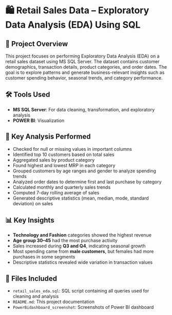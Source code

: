 # 🛍️ Retail Sales Data – Exploratory Data Analysis (EDA) Using SQL

## 📌 Project Overview  
This project focuses on performing Exploratory Data Analysis (EDA) on a retail sales dataset using MS SQL Server. The dataset contains customer demographics, transaction details, product categories, and order dates. The goal is to explore patterns and generate business-relevant insights such as customer spending behavior, seasonal trends, and category performance.

## 🛠 Tools Used  
- **MS SQL Server**: For data cleaning, transformation, and exploratory analysis
- **POWER BI**: Visualization

## 🎯 Key Analysis Performed  
- Checked for null or missing values in important columns  
- Identified top 10 customers based on total sales  
- Aggregated sales by product category  
- Found highest and lowest MRP in each category  
- Grouped customers by age ranges and gender to analyze spending trends  
- Analyzed order dates to determine first and last purchase by category  
- Calculated monthly and quarterly sales trends  
- Computed 7-day rolling average of sales  
- Generated descriptive statistics (mean, median, mode, standard deviation) on sales

## 📊 Key Insights  
- **Technology and Fashion** categories showed the highest revenue  
- **Age group 30–45** had the most purchase activity  
- Sales increased during **Q3 and Q4**, indicating seasonal growth  
- Most spending came from **male customers**, but females had more purchases in some segments  
- Descriptive statistics revealed wide variation in transaction values

## 📁 Files Included  
- `retail_sales_eda.sql`: SQL script containing all queries used for cleaning and analysis  
- `README.md`: This project documentation
- `PowerBidashboard_screenshot`: Screenshots of Power BI dashboard
